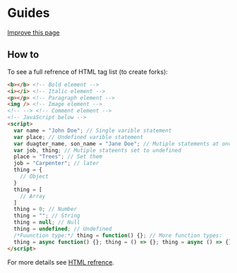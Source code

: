 # Guides

[Improve this page](https://github.com/Brunozhon/g-u-i-d-s/edit/gh-pages/index.md)

## How to

To see a full refrence of HTML tag list (to create forks):

```html
<b></b> <!-- Bold element -->
<i></i> <!-- Italic element -->
<p></p> <!-- Paragraph element -->
<img /> <!-- Image element -->
<!-- --> <!-- Comment element -->
<!-- JavaScript below -->
<script>
  var name = "John Doe"; // Single varible statement
  var place; // Undefined varible statement
  var duagter_name, son_name = "Jane Doe"; // Mutiple statements at once
  var job, thing; // Mutiple stateents set to undefined
  place = "Trees"; // Set them
  job = "Carpenter"; // later
  thing = {
    // Object
  }
  thing = [
    // Array
  ]
  thing = 0; // Number
  thing = ""; // String
  thing = null; // Null
  thing = undefined; // Undefined
  /*Fuunction type:*/ thing = function() {}; // More function types:
  thing = async function() {}; thing = () => {}; thing = async () => {}; thing = new Function();
</script>
```

For more details see [HTML refrence](https://www.w3schools.com/tags/default.asp).

